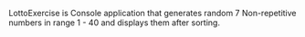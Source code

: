 LottoExercise is Console application that generates random 7 Non-repetitive numbers in range 1 - 40 and displays them after sorting. 
 
